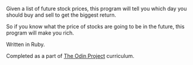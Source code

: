 Given a list of future stock prices, this program will tell you which day you should buy and sell to get the biggest return.

So if you know what the price of stocks are going to be in the future, this program will make you rich. 

Written in Ruby.

Completed as a part of <a href="https://www.theodinproject.com/dashboard">The Odin Project</a> curriculum. 